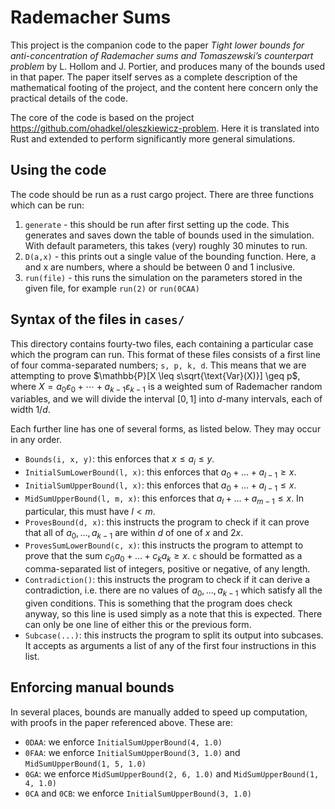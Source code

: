 # Rademacher Sums

This project is the companion code to the paper <i>Tight lower bounds for anti-concentration of Rademacher sums and Tomaszewski’s counterpart problem</i> by L. Hollom and J. Portier, and produces many of the bounds used in that paper. The paper itself serves as a complete description of the mathematical footing of the project, and the content here concern only the practical details of the code.

The core of the code is based on the project https://github.com/ohadkel/oleszkiewicz-problem. Here it is translated into Rust and extended to perform significantly more general simulations.

## Using the code
The code should be run as a rust cargo project. There are three functions which can be run:
1. `generate` - this should be run after first setting up the code. This generates and saves down the table of bounds used in the simulation. With default parameters, this takes (very) roughly 30 minutes to run.
2. `D(a,x)` - this prints out a single value of the bounding function. Here, a and x are numbers, where a should be between 0 and 1 inclusive.
3. `run(file)` - this runs the simulation on the parameters stored in the given file, for example `run(2)` or `run(0CAA)`

## Syntax of the files in `cases/`
This directory contains fourty-two files, each containing a particular case which the program can run. This format of these files consists of a first line of four comma-separated numbers; `s, p, k, d`. 
This means that we are attempting to prove $`\mathbb{P}[X \leq s\sqrt{\text{Var}(X)}] \geq p`$, where $`X = a_0 \varepsilon_0+\cdots+ a_{k-1} \varepsilon_{k-1} `$ is a weighted sum of Rademacher random variables, and we will divide the interval $[0,1]$ into $d$-many intervals, each of width $1/d$.

Each further line has one of several forms, as listed below. They may occur in any order.
- `Bounds(i, x, y)`: this enforces that $x\leq a_i \leq y$.
- `InitialSumLowerBound(l, x)`: this enforces that $a_0+\dotsc+a_{l-1}\geq x$.
- `InitialSumUpperBound(l, x)`: this enforces that $a_0+\dotsc+a_{l-1}\leq x$.
- `MidSumUpperBound(l, m, x)`: this enforces that $a_l+\dotsc+a_{m-1} \leq x$. In particular, this must have $l < m$.
- `ProvesBound(d, x)`: this instructs the program to check if it can prove that all of $a_0,\dotsc,a_{k-1}$ are within $d$ of one of $x$ and $2x$.
- `ProvesSumLowerBound(c, x)`: this instructs the program to attempt to prove that the sum $c_0 a_0 +\dots + c_k a_k\geq x$. `c` should be formatted as a comma-separated list of integers, positive or negative, of any length.
- `Contradiction()`: this instructs the program to check if it can derive a contradiction, i.e. there are no values of $a_0,\dotsc,a_{k-1}$ which satisfy all the given conditions. This is something that the program does check anyway, so this line is used simply as a note that this is expected. There can only be one line of either this or the previous form.
- `Subcase(...)`: this instructs the program to split its output into subcases. It accepts as arguments a list of any of the first four instructions in this list.

## Enforcing manual bounds
In several places, bounds are manually added to speed up computation, with proofs in the paper referenced above. These are:
- `0DAA`: we enforce `InitialSumUpperBound(4, 1.0)`
- `0FAA`: we enforce `InitialSumUpperBound(3, 1.0)` and `MidSumUpperBound(1, 5, 1.0)`
- `0GA`: we enforce `MidSumUpperBound(2, 6, 1.0)` and `MidSumUpperBound(1, 4, 1.0)`
- `0CA` and `0CB`: we enforce `InitialSumUpperBound(3, 1.0)`
